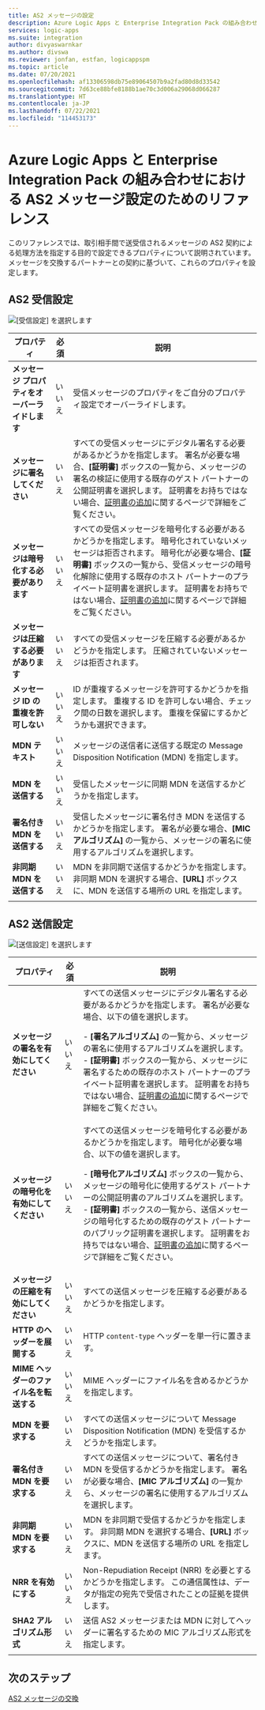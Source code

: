 ```yaml
---
title: AS2 メッセージの設定
description: Azure Logic Apps と Enterprise Integration Pack の組み合わせにおける AS2 送受信設定のためのリファレンス ガイド
services: logic-apps
ms.suite: integration
author: divyaswarnkar
ms.author: divswa
ms.reviewer: jonfan, estfan, logicappspm
ms.topic: article
ms.date: 07/20/2021
ms.openlocfilehash: af13306598db75e89064507b9a2fad80d8d33542
ms.sourcegitcommit: 7d63ce88bfe8188b1ae70c3d006a29068d066287
ms.translationtype: HT
ms.contentlocale: ja-JP
ms.lasthandoff: 07/22/2021
ms.locfileid: "114453173"
---
```

# <a name="reference-for-as2-message-settings-in-azure-logic-apps-with-enterprise-integration-pack"></a>Azure Logic Apps と Enterprise Integration Pack の組み合わせにおける AS2 メッセージ設定のためのリファレンス

このリファレンスでは、取引相手間で送受信されるメッセージの AS2 契約による処理方法を指定する目的で設定できるプロパティについて説明されています。 メッセージを交換するパートナーとの契約に基づいて、これらのプロパティを設定します。

<a name="AS2-incoming-messages"></a>

## <a name="as2-receive-settings"></a>AS2 受信設定

![[受信設定] を選択します](./media/logic-apps-enterprise-integration-as2-message-settings/receive-settings.png)

| プロパティ | 必須 | 説明 |
|----------|----------|-------------|
| **メッセージ プロパティをオーバーライドします** | いいえ | 受信メッセージのプロパティをご自分のプロパティ設定でオーバーライドします。 |
| **メッセージに署名してください** | いいえ | すべての受信メッセージにデジタル署名する必要があるかどうかを指定します。 署名が必要な場合、**[証明書]** ボックスの一覧から、メッセージの署名の検証に使用する既存のゲスト パートナーの公開証明書を選択します。 証明書をお持ちではない場合、[証明書の追加](../logic-apps/logic-apps-enterprise-integration-certificates.md)に関するページで詳細をご覧ください。 |
| **メッセージは暗号化する必要があります** | いいえ | すべての受信メッセージを暗号化する必要があるかどうかを指定します。 暗号化されていないメッセージは拒否されます。 暗号化が必要な場合、**[証明書]** ボックスの一覧から、受信メッセージの暗号化解除に使用する既存のホスト パートナーのプライベート証明書を選択します。 証明書をお持ちではない場合、[証明書の追加](../logic-apps/logic-apps-enterprise-integration-certificates.md)に関するページで詳細をご覧ください。 |
| **メッセージは圧縮する必要があります** | いいえ | すべての受信メッセージを圧縮する必要があるかどうかを指定します。 圧縮されていないメッセージは拒否されます。 |
| **メッセージ ID の重複を許可しない** | いいえ | ID が重複するメッセージを許可するかどうかを指定します。 重複する ID を許可しない場合、チェック間の日数を選択します。 重複を保留にするかどうかも選択できます。 |
| **MDN テキスト** | いいえ | メッセージの送信者に送信する既定の Message Disposition Notification (MDN) を指定します。 |
| **MDN を送信する** | いいえ | 受信したメッセージに同期 MDN を送信するかどうかを指定します。  |
| **署名付き MDN を送信する** | いいえ | 受信したメッセージに署名付き MDN を送信するかどうかを指定します。 署名が必要な場合、**[MIC アルゴリズム]** の一覧から、メッセージの署名に使用するアルゴリズムを選択します。 |
| **非同期 MDN を送信する** | いいえ | MDN を非同期で送信するかどうかを指定します。 非同期 MDN を選択する場合、**[URL]** ボックスに、MDN を送信する場所の URL を指定します。 |
||||

<a name="AS2-outgoing-messages"></a>

## <a name="as2-send-settings"></a>AS2 送信設定

![[送信設定] を選択します](./media/logic-apps-enterprise-integration-as2-message-settings/send-settings.png)

| プロパティ | 必須 | 説明 |
|----------|----------|-------------|
| **メッセージの署名を有効にしてください** | いいえ | すべての送信メッセージにデジタル署名する必要があるかどうかを指定します。 署名が必要な場合、以下の値を選択します。 <p>- **[署名アルゴリズム]** の一覧から、メッセージの署名に使用するアルゴリズムを選択します。 <br>- **[証明書]** ボックスの一覧から、メッセージに署名するための既存のホスト パートナーのプライベート証明書を選択します。 証明書をお持ちではない場合、[証明書の追加](../logic-apps/logic-apps-enterprise-integration-certificates.md)に関するページで詳細をご覧ください。 |
| **メッセージの暗号化を有効にしてください** | いいえ | すべての送信メッセージを暗号化する必要があるかどうかを指定します。 暗号化が必要な場合、以下の値を選択します。 <p>- **[暗号化アルゴリズム]** ボックスの一覧から、メッセージの暗号化に使用するゲスト パートナーの公開証明書のアルゴリズムを選択します。 <br>- **[証明書]** ボックスの一覧から、送信メッセージの暗号化するための既存のゲスト パートナーのパブリック証明書を選択します。 証明書をお持ちではない場合、[証明書の追加](../logic-apps/logic-apps-enterprise-integration-certificates.md)に関するページで詳細をご覧ください。 |
| **メッセージの圧縮を有効にしてください** | いいえ | すべての送信メッセージを圧縮する必要があるかどうかを指定します。 |
| **HTTP のヘッダーを展開する** | いいえ | HTTP `content-type` ヘッダーを単一行に置きます。 |
| **MIME ヘッダーのファイル名を転送する** | いいえ | MIME ヘッダーにファイル名を含めるかどうかを指定します。 |
| **MDN を要求する** | いいえ | すべての送信メッセージについて Message Disposition Notification (MDN) を受信するかどうかを指定します。 |
| **署名付き MDN を要求する** | いいえ | すべての送信メッセージについて、署名付き MDN を受信するかどうかを指定します。 署名が必要な場合、**[MIC アルゴリズム]** の一覧から、メッセージの署名に使用するアルゴリズムを選択します。 |
| **非同期 MDN を要求する** | いいえ | MDN を非同期で受信するかどうかを指定します。 非同期 MDN を選択する場合、**[URL]** ボックスに、MDN を送信する場所の URL を指定します。 |
| **NRR を有効にする** | いいえ | Non-Repudiation Receipt (NRR) を必要とするかどうかを指定します。 この通信属性は、データが指定の宛先で受信されたことの証拠を提供します。 |
| **SHA2 アルゴリズム形式** | いいえ | 送信 AS2 メッセージまたは MDN に対してヘッダーに署名するための MIC アルゴリズム形式を指定します。 |
||||

## <a name="next-steps"></a>次のステップ

[AS2 メッセージの交換](../logic-apps/logic-apps-enterprise-integration-as2.md)
